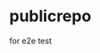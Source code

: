 # publicrepo
for e2e test


















































































































































































































































































































































































































































































































































































































































































































































































































































































































































































































































































































































































































































































































































































































































































































































































































































































































































































































































































































































































































































































































































































